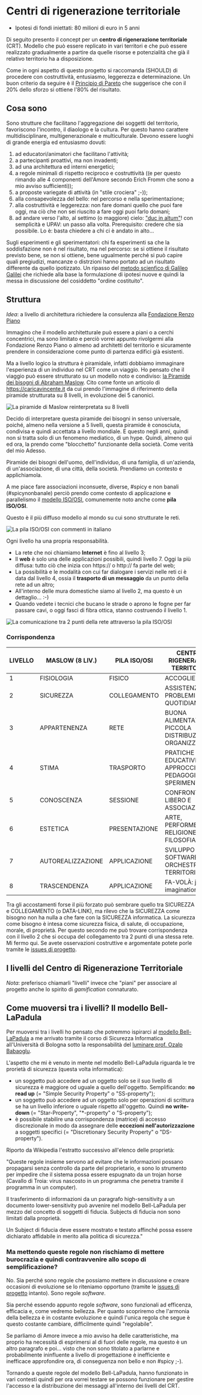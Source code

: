 # Centri di rigenerazione territoriale

* Ipotesi di fondi iniettati: 80 milioni di euro in 5 anni

Di seguito presento il concept per un **centro di rigenerazione territoriale** (CRT). Modello che può essere replicato in vari territori e che può essere realizzato gradualmente a partire da quelle risorse e potenzialità che già il relativo territorio ha a disposizione.

Come in ogni aspetto di questo progetto si raccomanda (SHOULD) di procedere con costruttività,  entusiasmo, leggerezza e determinazione. Un buon criterio da seguire è il [Principio di Pareto](https://it.wikipedia.org/wiki/Principio_di_Pareto) che suggerisce che con il 20% dello sforzo si ottiene l'80% del risultato.

## Cosa sono

Sono strutture che facilitano l'aggregazione dei soggetti del territorio, favoriscono l'incontro, il diaologo e la cultura. Per questo hanno carattere multidisciplinare, multigenerazionale e multiculturale. Devono essere luoghi di grande energia ed entusiasmo dovuti:

1. ad educatori/animatori che facilitano l'attività;
2. a partecipanti proattivi, ma non invadenti;
3. ad una architettura ed interni energetici;
4. a regole minimali di rispetto reciproco e costruttività ((e per questo rimando alle 4 componenti dell'Amore secondo Erich Fromm che sono a mio avviso sufficienti));
5. a proposte variegate di attività (in "stile crociera" ;-));
6. alla consapevolezza del bello: nel percorso e nella sperimentazione;
7. alla costruttività e leggerezza: non fare domani quello che puoi fare oggi, ma ciò che non sei riuscito a fare oggi puoi farlo domani;
8. ad andare verso l'alto, al settimo (o maggiore) cielo: ["duc in altum"](http://www.unambro.it/html/pdf/Duc_in_Altum.pdf)! con semplicità e UPAV: un passo alla volta. Prerequisito: credere che sia possibile. Lo è: basta chiedere a chi ci è andato in alto...
  
Sugli esperimenti e gli sperimentatori: chi fa esperimenti sa che la soddisfazione non è nel risultato, ma nel percorso: se si ottiene il risultato previsto bene, se non si ottiene, bene ugualmente perché si può capire quali pregiudizi, mancanze o distrzioni hanno portato ad un risultato differente da quello ipotizzato. Un ripasso del [metodo scienfico di Galileo Galilei](https://it.wikipedia.org/wiki/Metodo_scientifico) che richiede alla base la formulazione di ipotesi nuove e quindi la messa in discussione del cosiddetto "ordine costituito".

## Struttura

*Idea*: a livello di architettura richiedere la consulenza alla [Fondazione Renzo Piano](https://www.fondazionerenzopiano.org)

Immagino che il modello architetturale può essere a piani o a cerchi concentrici, ma sono limitato e perciò vorrei appunto rivolgermi alla Fondazione Renzo Piano o almeno ad architetti del territorio e sicuramente prendere in considerazione come punto di partenza edifici già esistenti.

Ma a livello logico la struttura è piramidale, infatti dobbiamo immaginare l'esperienza di un individuo nel CRT come un viaggio. Ho pensato che il viaggio può essere strutturato su un modello noto e condiviso: [la Piramide dei bisogni di Abraham Maslow](https://caricavincente.it/piramide-di-maslow/). Cito come fonte un articolo di https://caricavincente.it da cui prendo l'immagine di riferimento della piramide strutturata su 8 livelli, in evoluzione dei 5 canonici.

![La piramide di Maslow reinterpretata su 8 livelli](assets/images/piramide-dei-bisogni-di-maslow-8-livelli.jpg "La piramide di Maslow reinterpretata su 8 livelli")

Decido di interpretare questa piramide dei bisogni in senso universale, poiché, almeno nella versione a 5 livelli, questa piramide è conosciuta, condivisa e quindi accettata a livello mondiale. E questo negli anni, quindi non si tratta solo di un fenomeno mediatico, di un hype. Quindi, almeno qui ed ora, la prendo come "blocchetto" funzionante della società. Come verità del mio Adesso.

Piramide dei bisogni dell'uomo, dell'individuo, di una famiglia, di un'azienda, di un'associazione, di una città, della società. Prendiamo un contesto e applichiamola. 

A me piace fare associazioni inconsuete, diverse, #spicy e non banali (#spicynonbanale) perciò prendo come contesto di applicazione e parallelismo il [modello ISO/OSI](https://it.wikipedia.org/wiki/Modello_OSI), comunemente noto anche come **pila ISO/OSI**.

Questo è il più diffuso modello al mondo su cui sono strutturate le reti.

![La pila ISO/OSI con commenti in italiano](assets/images/Pila-osi.svg.png "La pila ISO/OSI con commenti in italiano")

Ogni livello ha una propria responsabilità. 

* La rete che noi chiamiamo **Internet** è fino al livello 3;
* Il **web** è solo una delle applicazioni possibili, quindi livello 7. Oggi la più diffusa: tutto ciò che inizia con https:// o http:// fa parte del web;
* La possibilità e le modalità con cui far dialogare i servizi nelle reti ci è data dal livello 4, ossia il **trasporto di un messaggio** da un punto della rete ad un altro;
* All'interno delle mura domestiche siamo al livello 2, ma questo è un dettaglio... :-)
* Quando vedete i tecnici che bucano le strade o aprono le fogne per far passare cavi, o oggi fasci di fibra ottica, stanno costruendo il livello 1.

![La comunicazione tra 2 punti della rete attraverso la pila ISO/OSI](assets/images/OSIModel.jpg "La comunicazione tra 2 punti della rete attraverso la pila ISO/OSI")

### Corrispondenza

| LIVELLO | MASLOW (8 LIV.)  | PILA ISO/OSI  | CENTRO DI RIGENERAZIONE TERRITORIALE                     |
| ------- | ---------------- | ------------- | -------------------------------------------------------- |
| 1       | FISIOLOGIA       | FISICO        | ACCOGLIENZA                                              |
| 2       | SICUREZZA        | COLLEGAMENTO  | ASSISTENZA PROBLEMI QUOTIDIANI                           |
| 3       | APPARTENENZA     | RETE          | BUONA ALIMENTAZIONE E PICCOLA DISTRIBUZIONE ORGANIZZATA  |
| 4       | STIMA            | TRASPORTO     | PRATICHE EDUCATIVE, APPROCCI PEDAGOGICI, SPERIMENTAZIONE |
| 5       | CONOSCENZA       | SESSIONE      | CONFRONTO LIBERO E ASSOCIAZIONI                          |
| 6       | ESTETICA         | PRESENTAZIONE | ARTE, PERFORMERS, RELIGIONE E FILOSOFIA                  |
| 7       | AUTOREALIZZAZIONE| APPLICAZIONE  | SVILUPPO SOFTWARE E ORCHESTRAZIONE TERRITORIALE          |
| 8       | TRASCENDENZA     | APPLICAZIONE  | FA-VOLÀ: just my imagination                             |

Tra gli accostamenti forse il più forzato può sembrare quello tra SICUREZZA e COLLEGAMENTO (o DATA-LINK), ma rilevo che la SICUREZZA come bisogno non ha nulla a che fare con la SICUREZZA informatica. La sicurezza come bisogno è intesa come sicurezza fisica, di salute, di occupazione, morale, di proprietà. Per questo secondo me può trovare corrispondenza con il livello 2 che si occupa del collegamento tra 2 punti di una stessa rete. Mi fermo qui. Se avete osservazioni costruttive e argomentate potete porle tramite le [issues di progetto](https://github.com/feroda/1/issues).

## I livelli del Centro di Rigenerazione Territoriale

*Nota*: preferisco chiamarli "livelli" invece che "piani" per associare al progetto anche lo spirito di *gamification* connaturato.

## Come muoversi tra i livelli? Il modello Bell-LaPadula

Per muoversi tra i livelli ho pensato che potremmo ispirarci al [modello Bell-LaPadula](https://it.wikipedia.org/wiki/Modello_Bell-LaPadula) a me arrivato tramite il corso di Sicurezza Informatica all'Università di Bologna sotto la responsabilità del [luminare prof. Ozalp Babaoglu](https://it.wikipedia.org/wiki/%C3%96zalp_Babao%C4%9Flu). 

L'aspetto che mi è venuto in mente nel modello Bell-LaPadula riguarda le tre prorietà di sicurezza (questa volta informatica):

* un soggetto può accedere ad un oggetto solo se il suo livello di sicurezza è maggiore od uguale a quello dell'oggetto. Semplificando: **no read up** (= "Simple Security Property" o "SS-property");
* un soggetto può accedere ad un oggetto solo per operazioni di scrittura se ha un livello inferiore o uguale rispetto all'oggetto. Quindi **no write-down** (= "Star-Property", "*-property" o "S-property");
* è possibile stabilire una corrispondenza (matrice) di accesso discrezionale in modo da assegnare delle **eccezioni nell'autorizzazione** a soggetti specifici (= "Discretionary Security Property" o "DS-property").

Riporto da Wikipedia l'estratto successivo all'elenco delle proprietà: 

"Queste regole insieme servono ad evitare che le informazioni possano propagarsi senza controllo da parte del proprietario, e sono lo strumento per impedire che il sistema possa essere espugnato da un trojan horse (Cavallo di Troia: virus nascosto in un programma che penetra tramite il programma in un computer).

Il trasferimento di informazioni da un paragrafo high-sensitivity a un documento lower-sensitivity può avvenire nel modello Bell-LaPadula per mezzo del concetto di soggetti di fiducia. Subjects di fiducia non sono limitati dalla proprietà.

Un Subject di fiducia deve essere mostrato e testato affinché possa essere dichiarato affidabile in merito alla politica di sicurezza."

### Ma mettendo queste regole non rischiamo di mettere burocrazia e quindi contravvenire allo scopo di semplificazione?

No. Sia perché sono regole che possiamo mettere in discussione e creare occasioni di evoluzione se lo riteniamo opportuno (tramite le [issues di progetto](https://github.com/feroda/1/issues) intanto). Sono regole *software*.

Sia perché essendo appunto regole *software*, sono funzionali ad efficenza, efficacia e, come vedremo bellezza. Per quanto scopriremo che l'armonia della bellezza è in costante evoluzione e quindi l'unica regola che segue è questo costante cambiare, difficilmente quindi "regolabile".

Se parliamo di Amore invece a mio avviso ha delle caratteristiche, ma proprio ha necessità di esprimersi al di fuori delle regole, ma questo è un altro paragrafo e poi... visto che non sono titolato a parlarne e probabilmente ininfluente a livello di progettazione è inefficiente e inefficace approfondire ora, di conseguenza non bello e non #spicy ;-).

Tornando a queste regole del modello Bell-LaPadula, hanno funzionato in vari contesti quindi per ora vorrei testare se possono funzionare per gestire l'accesso e la distribuzione dei messaggi all'interno dei livelli del CRT.